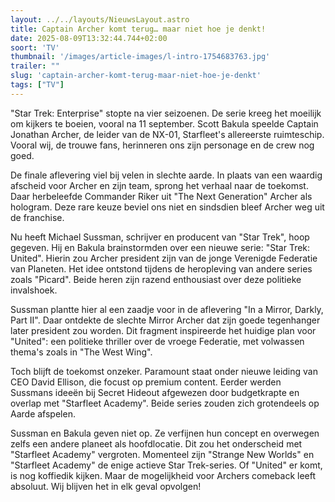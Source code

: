 ```yaml
---
layout: ../../layouts/NieuwsLayout.astro
title: Captain Archer komt terug… maar niet hoe je denkt!
date: 2025-08-09T13:32:44.744+02:00
soort: 'TV'
thumbnail: '/images/article-images/l-intro-1754683763.jpg'
trailer: ""
slug: 'captain-archer-komt-terug-maar-niet-hoe-je-denkt'
tags: ["TV"]
---
```


"Star Trek: Enterprise" stopte na vier seizoenen. De serie kreeg het moeilijk om
kijkers te boeien, vooral na 11 september. Scott Bakula speelde Captain Jonathan
Archer, de leider van de NX-01, Starfleet's allereerste ruimteschip. Vooral wij,
de trouwe fans, herinneren ons zijn personage en de crew nog goed.

De finale aflevering viel bij velen in slechte aarde. In plaats van een waardig
afscheid voor Archer en zijn team, sprong het verhaal naar de toekomst. Daar
herbeleefde Commander Riker uit "The Next Generation" Archer als hologram. Deze
rare keuze beviel ons niet en sindsdien bleef Archer weg uit de franchise.

Nu heeft Michael Sussman, schrijver en producent van "Star Trek", hoop gegeven.
Hij en Bakula brainstormden over een nieuwe serie: "Star Trek: United". Hierin
zou Archer president zijn van de jonge Verenigde Federatie van Planeten. Het
idee ontstond tijdens de heropleving van andere series zoals "Picard". Beide
heren zijn razend enthousiast over deze politieke invalshoek.

Sussman plantte hier al een zaadje voor in de aflevering "In a Mirror, Darkly,
Part II". Daar ontdekte de slechte Mirror Archer dat zijn goede tegenhanger
later president zou worden. Dit fragment inspireerde het huidige plan voor
"United": een politieke thriller over de vroege Federatie, met volwassen thema's
zoals in "The West Wing".

Toch blijft de toekomst onzeker. Paramount staat onder nieuwe leiding van CEO
David Ellison, die focust op premium content. Eerder werden Sussmans ideeën bij
Secret Hideout afgewezen door budgetkrapte en overlap met "Starfleet Academy".
Beide series zouden zich grotendeels op Aarde afspelen.

Sussman en Bakula geven niet op. Ze verfijnen hun concept en overwegen zelfs een
andere planeet als hoofdlocatie. Dit zou het onderscheid met "Starfleet Academy"
vergroten. Momenteel zijn "Strange New Worlds" en "Starfleet Academy" de enige
actieve Star Trek-series. Of "United" er komt, is nog koffiedik kijken. Maar de
mogelijkheid voor Archers comeback leeft absoluut. Wij blijven het in elk geval
opvolgen!